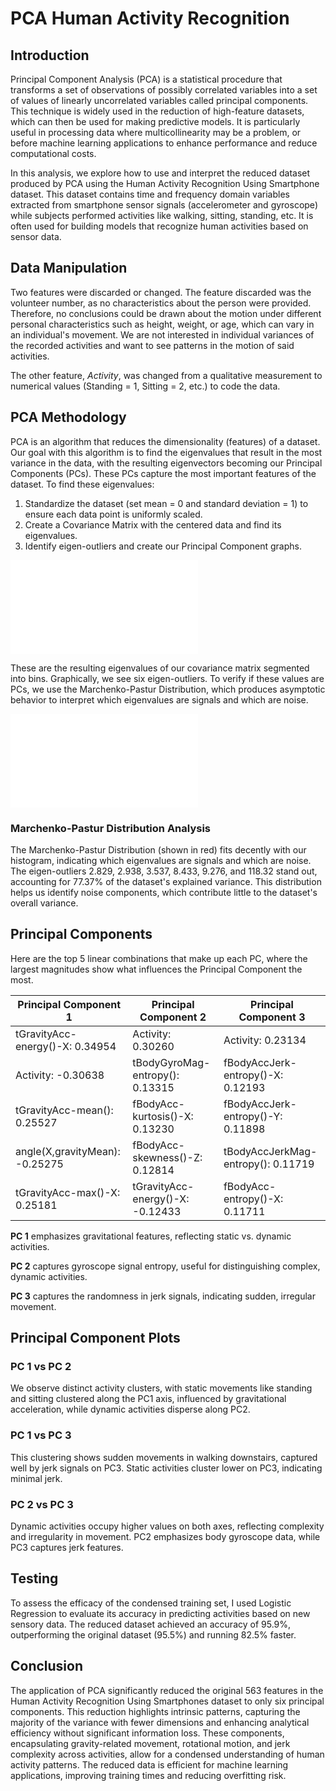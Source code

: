 # PCA Human Activity Recognition

## Introduction

Principal Component Analysis (PCA) is a statistical procedure that transforms a set of observations of possibly correlated variables into a set of values of linearly uncorrelated variables called principal components. This technique is widely used in the reduction of high-feature datasets, which can then be used for making predictive models. It is particularly useful in processing data where multicollinearity may be a problem, or before machine learning applications to enhance performance and reduce computational costs. 

In this analysis, we explore how to use and interpret the reduced dataset produced by PCA using the Human Activity Recognition Using Smartphone dataset. This dataset contains time and frequency domain variables extracted from smartphone sensor signals (accelerometer and gyroscope) while subjects performed activities like walking, sitting, standing, etc. It is often used for building models that recognize human activities based on sensor data.

## Data Manipulation 

Two features were discarded or changed. The feature discarded was the volunteer number, as no characteristics about the person were provided. Therefore, no conclusions could be drawn about the motion under different personal characteristics such as height, weight, or age, which can vary in an individual's movement. We are not interested in individual variances of the recorded activities and want to see patterns in the motion of said activities. 

The other feature, *Activity*, was changed from a qualitative measurement to numerical values (Standing = 1, Sitting = 2, etc.) to code the data.

## PCA Methodology 

PCA is an algorithm that reduces the dimensionality (features) of a dataset. Our goal with this algorithm is to find the eigenvalues that result in the most variance in the data, with the resulting eigenvectors becoming our Principal Components (PCs). These PCs capture the most important features of the dataset. To find these eigenvalues:

1. Standardize the dataset (set mean = 0 and standard deviation = 1) to ensure each data point is uniformly scaled.
2. Create a Covariance Matrix with the centered data and find its eigenvalues.
3. Identify eigen-outliers and create our Principal Component graphs.

![Histogram of Eigenvalues](Histogram.html)

These are the resulting eigenvalues of our covariance matrix segmented into bins. Graphically, we see six eigen-outliers. To verify if these values are PCs, we use the Marchenko-Pastur Distribution, which produces asymptotic behavior to interpret which eigenvalues are signals and which are noise.

![Marchenko-Pastur Distribution](Histo_MP.html)

### Marchenko-Pastur Distribution Analysis

The Marchenko-Pastur Distribution (shown in red) fits decently with our histogram, indicating which eigenvalues are signals and which are noise. The eigen-outliers 2.829, 2.938, 3.537, 8.433, 9.276, and 118.32 stand out, accounting for 77.37% of the dataset's explained variance. This distribution helps us identify noise components, which contribute little to the dataset's overall variance.

## Principal Components

Here are the top 5 linear combinations that make up each PC, where the largest magnitudes show what influences the Principal Component the most.

| Principal Component 1                | Principal Component 2                    | Principal Component 3                     |
|--------------------------------------|------------------------------------------|-------------------------------------------|
| tGravityAcc-energy()-X: 0.34954      | Activity: 0.30260                        | Activity: 0.23134                         |
| Activity: -0.30638                   | tBodyGyroMag-entropy(): 0.13315          | fBodyAccJerk-entropy()-X: 0.12193        |
| tGravityAcc-mean(): 0.25527          | fBodyAcc-kurtosis()-X: 0.13230           | fBodyAccJerk-entropy()-Y: 0.11898         |
| angle(X,gravityMean): -0.25275       | fBodyAcc-skewness()-Z: 0.12814           | tBodyAccJerkMag-entropy(): 0.11719        |
| tGravityAcc-max()-X: 0.25181         | tGravityAcc-energy()-X: -0.12433         | fBodyAcc-entropy()-X: 0.11711             |

**PC 1** emphasizes gravitational features, reflecting static vs. dynamic activities.

**PC 2** captures gyroscope signal entropy, useful for distinguishing complex, dynamic activities.

**PC 3** captures the randomness in jerk signals, indicating sudden, irregular movement.

## Principal Component Plots

### PC 1 vs PC 2
We observe distinct activity clusters, with static movements like standing and sitting clustered along the PC1 axis, influenced by gravitational acceleration, while dynamic activities disperse along PC2.

### PC 1 vs PC 3
This clustering shows sudden movements in walking downstairs, captured well by jerk signals on PC3. Static activities cluster lower on PC3, indicating minimal jerk.

### PC 2 vs PC 3
Dynamic activities occupy higher values on both axes, reflecting complexity and irregularity in movement. PC2 emphasizes body gyroscope data, while PC3 captures jerk features.

## Testing

To assess the efficacy of the condensed training set, I used Logistic Regression to evaluate its accuracy in predicting activities based on new sensory data. The reduced dataset achieved an accuracy of 95.9%, outperforming the original dataset (95.5%) and running 82.5% faster.

## Conclusion

The application of PCA significantly reduced the original 563 features in the Human Activity Recognition Using Smartphones dataset to only six principal components. This reduction highlights intrinsic patterns, capturing the majority of the variance with fewer dimensions and enhancing analytical efficiency without significant information loss. These components, encapsulating gravity-related movement, rotational motion, and jerk complexity across activities, allow for a condensed understanding of human activity patterns. The reduced data is efficient for machine learning applications, improving training times and reducing overfitting risk.
